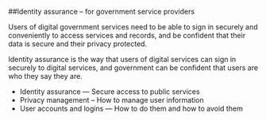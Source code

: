 ##Identity assurance – for government service providers
 
Users of digital government services need to be able to sign in securely and conveniently to access services and records, and be confident that their data is secure and their privacy protected.
 
Identity assurance is the way that users of digital services can sign in securely to digital services, and government can be confident that users are who they say they are.
 
- Identity assurance — Secure access to public services
- Privacy management – How to manage user information 
- User accounts and logins — How to do them and how to avoid them
